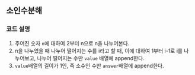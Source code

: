 ## 소인수분해

### 코드 설명

1. 주어진 숫자 `n`에 대하여 2부터 n으로 n을 나누어본다.
2. n을 나누었을 때 나누어 떨어지는 수를 i라고 할 때, 이에 대하여 1부터 i-1로 i를 나누어보고, 나누어 떨어지는 수만 `value` 배열에 append한다.
3. `value`배열의 길이가 1인, 즉 소수인 수만 `answer`배열에 append한다.
